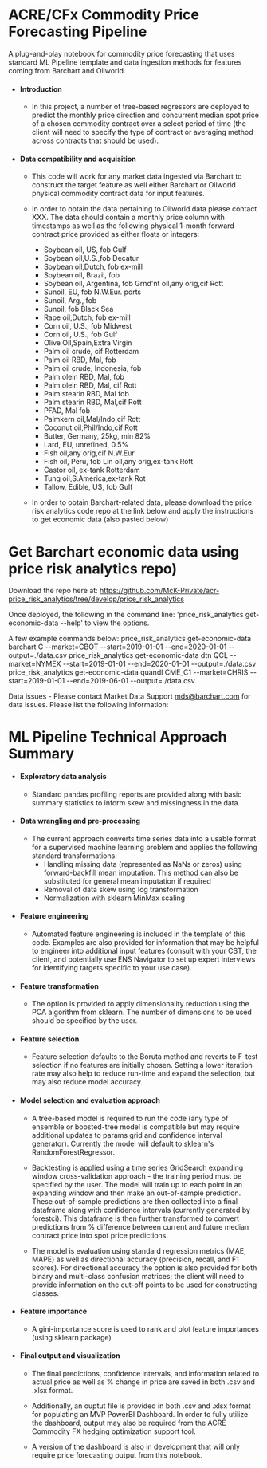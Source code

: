 # ACRE/CFx Commodity Price Forecasting Pipeline
A plug-and-play notebook for commodity price forecasting that uses standard ML Pipeline template and data ingestion methods for features coming from Barchart and Oilworld.


- #### Introduction

    - In this project, a number of tree-based regressors are deployed to predict the monthly price direction and concurrent median spot price of a chosen commodity contract over a select period of time (the client will need to specify the type of contract or averaging method across contracts that should be used). 


- #### Data compatibility and acquisition

    - This code will work for any market data ingested via Barchart to construct the target feature as well either Barchart or Oilworld physical commodity contract data for input features. 
    - In order to obtain the data pertaining to Oilworld data please contact XXX. The data should contain a monthly price column with timestamps as well as the following physical 1-month forward contract price provided as either floats or integers: 
        -  Soybean oil, US, fob Gulf	
        -  Soybean oil,U.S.,fob Decatur	
        -  Soybean oil,Dutch, fob ex-mill	
        -  Soybean oil, Brazil, fob	
        -  Soybean oil, Argentina, fob	Grnd'nt oil,any orig,cif Rott	
        -  Sunoil, EU, fob N.W.Eur. ports	
        -  Sunoil, Arg., fob	
        -  Sunoil, fob Black Sea	
        -  Rape oil,Dutch, fob ex-mill	
        -  Corn oil, U.S., fob Midwest	
        -  Corn oil, U.S., fob Gulf	
        -  Olive Oil,Spain,Extra Virgin	
        -  Palm oil crude, cif Rotterdam	
        -  Palm oil RBD, Mal, fob	
        -  Palm oil crude, Indonesia, fob	
        -  Palm olein RBD, Mal, fob	
        -  Palm olein RBD, Mal, cif Rott	
        -  Palm stearin RBD, Mal fob	
        -  Palm stearin RBD, Mal,cif Rott	
        -  PFAD, Mal fob	
        -  Palmkern oil,Mal/Indo,cif Rott	
        -  Coconut oil,Phil/Indo,cif Rott	
        -  Butter, Germany, 25kg, min 82%	
        -  Lard, EU, unrefined, 0.5%	
        -  Fish oil,any orig,cif N.W.Eur	
        -  Fish oil, Peru, fob	Lin oil,any orig,ex-tank Rott	
        -  Castor oil, ex-tank Rotterdam	
        -  Tung oil,S.America,ex-tank Rot	
        -  Tallow, Edible, US, fob Gulf

    - In order to obtain Barchart-related data, please download the price risk analytics code repo at the link below and apply the instructions to get economic data (also pasted below)

# Get Barchart economic data using price risk analytics repo)
Download the repo here at: https://github.com/McK-Private/acr-price_risk_analytics/tree/develop/price_risk_analytics

Once deployed, the following in the command line:
'price_risk_analytics get-economic-data --help' to view the options.

A few example commands below:
price_risk_analytics get-economic-data barchart C --market=CBOT --start=2019-01-01 --end=2020-01-01 --output=./data.csv
price_risk_analytics get-economic-data dtn QCL --market=NYMEX --start=2019-01-01 --end=2020-01-01 --output=./data.csv
price_risk_analytics get-economic-data quandl CME_C1 --market=CHRIS --start=2019-01-01 --end=2019-06-01 --output=./data.csv

Data issues - Please contact Market Data Support <mds@barchart.com> for data issues. Please list the following information:


# ML Pipeline Technical Approach Summary
- #### Exploratory data analysis

    - Standard pandas profiling reports are provided along with basic summary statistics to inform skew and missingness in the data.


- #### Data wrangling and pre-processing

    - The current approach converts time series data into a usable format for a supervised machine learning problem and applies the following standard transformations:
       - Handling missing data (represented as NaNs or zeros) using forward-backfill mean imputation. This method can also be substituted for general mean imputation if required
       - Removal of data skew using log transformation
       - Normalization with sklearn MinMax scaling


- #### Feature engineering

    - Automated feature engineering is included in the template of this code. Examples are also provided for information that may be helpful to engineer into additional input features (consult with your CST, the client, and potentially use ENS Navigator to set up expert interviews for identifying targets specific to your use case). 

- #### Feature transformation

    - The option is provided to apply dimensionality reduction using the PCA algorithm from sklearn. The number of dimensions to be used should be specified by the user.


- #### Feature selection 

    - Feature selection defaults to the Boruta method and reverts to F-test selection if no features are initially chosen. Setting a lower iteration rate may also help to reduce run-time and expand the selection, but may also reduce model accuracy.

- #### Model selection and evaluation approach

    - A tree-based model is required to run the code (any type of ensemble or boosted-tree model is compatible but may require additional updates to params grid and confidence interval generator). Currently the model will default to sklearn's RandomForestRegressor.

    - Backtesting is applied using a time series GridSearch expanding window cross-validation approach - the training period must be specified by the user. The model will train up to each point in an expanding window and then make an out-of-sample prediction. These out-of-sample predictions are then collected into a final dataframe along with confidence intervals (currently generated by forestci). This dataframe is then further transformed to convert predictions from % difference between current and future median contract price into spot price predictions.

    - The model is evaluation using standard regression metrics (MAE, MAPE) as well as directional accuracy (precision, recall, and F1 scores). For directional accuracy the option is also provided for both binary and multi-class confusion matrices; the client will need to provide information on the cut-off points to be used for constructing classes. 


- #### Feature importance

    - A gini-importance score is used to rank and plot feature importances (using sklearn package)


- #### Final output and visualization

    - The final predictions, confidence intervals, and information related to actual price as well as % change in price are saved in both .csv and .xlsx format. 

    - Additionally, an ouptut file is provided in both .csv and .xlsx format for populating an MVP PowerBI Dashboard. In order to fully utilize the dashboard, output may also be required from the ACRE Commodity FX hedging optimization support tool.

    - A version of the dashboard is also in development that will only require price forecasting output from this notebook.
